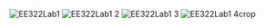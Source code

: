 ![EE322Lab1](https://user-images.githubusercontent.com/78381533/153903004-5b96f43f-f295-440e-9214-bd2b503fce24.JPG)
![EE322Lab1 2](https://user-images.githubusercontent.com/78381533/153903031-9257eb3a-9df3-47bf-beb6-8717d70583b0.JPG)
![EE322Lab1 3](https://user-images.githubusercontent.com/78381533/153903051-8b945c3c-b181-4dc9-8e31-913361aee52e.JPG)
![EE322Lab1 4crop](https://user-images.githubusercontent.com/78381533/153903070-0e1bd0b0-16e1-4cd0-91f8-762500e76296.jpg)
